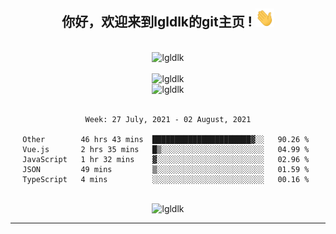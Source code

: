 <div align="center">
<h2> 你好，欢迎来到lgldlk的git主页 ! <img src="https://github.com/lgldlk/lgldlk/blob/main/gifs/Hi.gif" width="30px"></h2>
</div>

<div align="center">
 </br>
 <img src="http://aiitapp.cn:8091/?color=rgba(37,144,118,1)&shadowColor=rgba(12,16,20,1)&fontSize=120&&shadowOffsetX=9&shadowOffsetY=11" height="26px" alt="lgldlk" />
 </br>

   </br>
 <img src="https://github-readme-stats.vercel.app/api?username=lgldlk&show_icons=true&theme=gotham&locale=cn" alt="lgldlk" />
 

</br>

<img  src="http://github-readme-stats.vercel.app/api/top-langs/?username=lgldlk&show_icons=true&theme=gotham&locale=cn&layout=compact" alt="lgldlk"/>  
</br>
</br>

<!--START_SECTION:waka-->
```text
Week: 27 July, 2021 - 02 August, 2021

Other        46 hrs 43 mins  ██████████████████████▓░░   90.26 % 
Vue.js       2 hrs 35 mins   █▒░░░░░░░░░░░░░░░░░░░░░░░   04.99 % 
JavaScript   1 hr 32 mins    ▓░░░░░░░░░░░░░░░░░░░░░░░░   02.96 % 
JSON         49 mins         ▒░░░░░░░░░░░░░░░░░░░░░░░░   01.59 % 
TypeScript   4 mins          ░░░░░░░░░░░░░░░░░░░░░░░░░   00.16 % 
```
<!--END_SECTION:waka-->

 </br>
  <img src="https://visitor-badge.glitch.me/badge?page_id=lgldlk" alt="lgldlk" />

---

 

